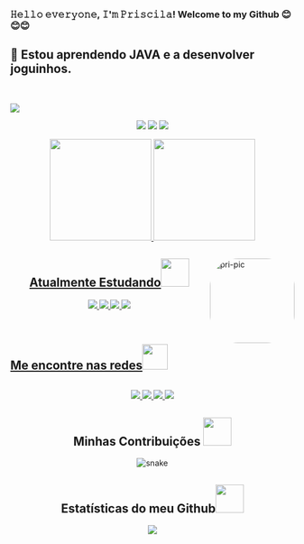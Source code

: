    ###    𝙷𝚎𝚕𝚕𝚘 𝚎𝚟𝚎𝚛𝚢𝚘𝚗𝚎, 𝙸'𝚖 𝙿𝚛𝚒𝚜𝚌𝚒𝚕𝚊! Welcome to my Github 😊😊😊
   <h2>🌱 Estou aprendendo JAVA e a desenvolver joguinhos. </h2> 

  <br> 
  
 <p align="center">
 
</p align="center">
<img src="https://thumbs.gfycat.com/BetterHandmadeGull-size_restricted.gif" />
<p align="center">
   
<img src="https://badges.pufler.dev/visits/nyunn/nyunn"/> 
 <!-- <img src="https://badges.pufler.dev/years/nyunn"/> -->
 <img src="https://badges.pufler.dev/repos/nyunn"/>
 <img src="https://badges.pufler.dev/commits/monthly/nyunn" />   
  
<div align="center">
  <a href="https://github.com/nyunn">
  <img height="180em" src="https://github-readme-stats.vercel.app/api?username=nyunn&show_icons=true&theme=dracula&include_all_commits=true&count_private=true"/>
  <img height="180em" src="https://github-readme-stats.vercel.app/api/top-langs/?username=nyunn&layout=compact&langs_count=7&theme=dracula"/>
</div>
  
<img align="right" alt="pri-pic" height="150" style="border-radius:50px; position:relative" src="https://cdn.discordapp.com/attachments/970044947493437510/983658101959962684/download20220602060542.png">

<h2 align="center">Atualmente Estudando<img src="https://github.com/ritik307/ritik307/blob/main/images/laptop.gif"width="50"></h2>
<p align="center">
 <img src="https://img.shields.io/badge/-java-E34A86?style=flat-square&logo=java"/>
 <img src="https://img.shields.io/badge/-Git-black?style=flat-square&logo=git"/>
 <img src="https://img.shields.io/badge/-GitHub-orange?style=flat-square&logo=github"/>
 <img src="https://img.shields.io/badge/-HTML5-E34F26?style=flat-square&logo=html5&logoColor=white"/>
</p><br>
      
<div align="center" style="display: flex; flex-direction: row;">     
   <h2 align="center">Me encontre nas redes<img src="https://media0.giphy.com/media/jqNPzdTTxQfOgOqpO4/source.gif" width="45"></h2>
   
</div>
<p align="center">
<!-- <img src="https://img.shields.io/badge/-ritik-purple?style=flat-square&logo=instagram&logoColor=white&link=https://www.instagram.com/pinkdogg307/"/> -->
<a href="mailto: end.sylle@gmail.com">
 <img src="https://img.shields.io/badge/-PriscilaMass-c14438?style=flat-square&logo=Gmail&logoColor=white&link=mailto:ritikpr307@gmail.com"/>
</a>
<a href="https://www.linkedin.com/in/priscila-mass-906500227/%22%3E">
 <img src="https://img.shields.io/badge/-PriscilaMass-blue?style=flat-square&logo=Linkedin&logoColor=white&link=https://www.linkedin.com/in/priscila-mass-906500227/%22%3E"/>
</a>
<a href="https://twitter.com/bxllys_">
 <img src="https://img.shields.io/badge/-bxllys-blue?style=flat-square&logo=twitter&logoColor=white&link=https://https://twitter.com/bxllys_"/>
</a>
<a href="https://br.pinterest.com/nyunno">
 <img src="https://img.shields.io/badge/-nyunno-c14438?style=flat-square&logo=pinterest&logoColor=white&link=https://https://https://br.pinterest.com/nyunno"/>
</a>
</p>
     
 <h2 align="center">
  Minhas Contribuições <img src="https://media.giphy.com/media/xUA7aZeLE2e0P7Znz2/giphy.gif" width="50">
</h2>
<p align="center">
  <img src="https://github.com/nyunn/nyunn/raw/output/github-contribution-grid-snake.svg" alt="snake"></center>
</p>

<h2 align="center">
  Estatísticas do meu Github<img src="https://media.giphy.com/media/VgCDAzcKvsR6OM0uWg/giphy.gif" width="50">
</h2>

<p align = "center">
 <img src="https://activity-graph.herokuapp.com/graph?username=nyunn&theme=redical">
</p> 

 
  
  
  






